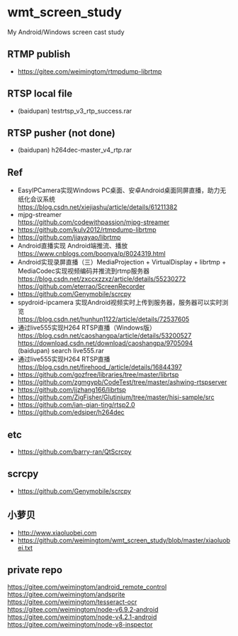 # wmt_screen_study
My Android/Windows screen cast study  

## RTMP publish  
* https://gitee.com/weimingtom/rtmpdump-librtmp  

## RTSP local file  
* (baidupan) testrtsp_v3_rtp_success.rar  

## RTSP pusher (not done)    
* (baidupan) h264dec-master_v4_rtp.rar  

## Ref  
* EasyIPCamera实现Windows PC桌面、安卓Android桌面同屏直播，助力无纸化会议系统  
https://blog.csdn.net/xiejiashu/article/details/61211382  
* mjpg-streamer  
https://github.com/codewithpassion/mjpg-streamer  
* https://github.com/kulv2012/rtmpdump-librtmp  
* https://github.com/jiayayao/librtmp  
* Android直播实现 Android端推流、播放  
https://www.cnblogs.com/boonya/p/8024319.html  
* Android实现录屏直播（三）MediaProjection + VirtualDisplay + librtmp + MediaCodec实现视频编码并推流到rtmp服务器  
https://blog.csdn.net/zxccxzzxz/article/details/55230272  
https://github.com/eterrao/ScreenRecorder  
* https://github.com/Genymobile/scrcpy  
* spydroid-ipcamera 实现Android视频实时上传到服务器，服务器可以实时浏览  
https://blog.csdn.net/hunhun1122/article/details/72537605  
* 通过live555实现H264 RTSP直播（Windows版）  
https://blog.csdn.net/caoshangpa/article/details/53200527  
https://download.csdn.net/download/caoshangpa/9705094  
(baidupan) search live555.rar  
* 通过live555实现H264 RTSP直播  
https://blog.csdn.net/firehood_/article/details/16844397  
* https://github.com/gozfree/libraries/tree/master/librtsp  
* https://github.com/zgmgypb/CodeTest/tree/master/ashwing-rtspserver  
* https://github.com/jjzhang166/librtsp  
* https://github.com/ZigFisher/Glutinium/tree/master/hisi-sample/src  
* https://github.com/ian-qian-ting/rtsp2.0  
* https://github.com/edsiper/h264dec  

## etc  
* https://github.com/barry-ran/QtScrcpy  

## scrcpy  
* https://github.com/Genymobile/scrcpy  

## 小萝贝  
* http://www.xiaoluobei.com  
* https://github.com/weimingtom/wmt_screen_study/blob/master/xiaoluobei.txt  

## private repo  
https://gitee.com/weimingtom/android_remote_control  
https://gitee.com/weimingtom/andsprite  
https://gitee.com/weimingtom/tesseract-ocr  
https://gitee.com/weimingtom/node-v6.9.2-android  
https://gitee.com/weimingtom/node-v4.2.1-android  
https://gitee.com/weimingtom/node-v8-inspector  
